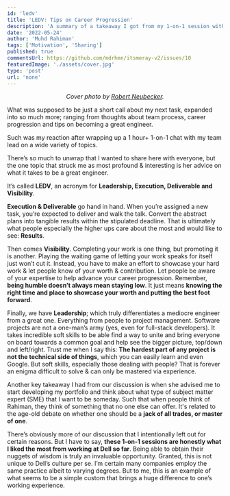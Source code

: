 ```yaml
---
id: 'ledv'
title: 'LEDV: Tips on Career Progression'
description: 'A summary of a takeaway I got from my 1-on-1 session with my team lead.'
date: '2022-05-24'
author: 'Muhd Rahiman'
tags: ['Motivation', 'Sharing']
published: true
commentsUrl: https://github.com/mdrhmn/itsmeray-v2/issues/10
featuredImage: './assets/cover.jpg'
type: 'post'
url: 'none'
---
```


<div align="center">
    <em>Cover photo by <a href="https://www.science.org/content/article/worried-your-phd-adviser-won-t-support-career-development-activities-show-them">Robert Neubecker</a>.
    </em>
</div>

What was supposed to be just a short call about my next task, expanded into so much more; ranging from thoughts about team process, career progression and tips on becoming a great engineer. 

Such was my reaction after wrapping up a 1 hour+ 1-on-1 chat with my team lead on a wide variety of topics. 

There’s so much to unwrap that I wanted to share here with everyone, but the one topic that struck me as most profound & interesting is her advice on what it takes to be a great engineer.

It’s called **LEDV**, an acronym for **Leadership, Execution, Deliverable and Visibility**.

**Execution & Deliverable** go hand in hand. When you’re assigned a new task, you’re expected to deliver and walk the talk. Convert the abstract plans into tangible results within the stipulated deadline. That is ultimately what people especially the higher ups care about the most and would like to see: **Results**.

Then comes **Visibility**. Completing your work is one thing, but promoting it is another. Playing the waiting game of letting your work speaks for itself just won’t cut it. Instead, you have to make an effort to showcase your hard work & let people know of your worth & contribution. Let people be aware of your expertise to help advance your career progression. Remember, **being humble doesn’t always mean staying low**. It just means **knowing the right time and place to showcase your worth and putting the best foot forward**.

Finally, we have **Leadership**; which truly differentiates a mediocre engineer from a great one. Everything from people to project management. Software projects are not a one-man’s army (yes, even for full-stack developers). It takes incredible soft skills to be able find a way to unite and bring everyone on board towards a common goal and help see the bigger picture, top/down and left/right. Trust me when I say this: **The hardest part of any project is not the technical side of things**, which you can easily learn and even Google. But soft skills, especially those dealing with people? That is forever an enigma difficult to solve & can only be mastered via experience.

Another key takeaway I had from our discussion is when she advised me to start developing my portfolio and think about what type of subject matter expert (SME) that I want to be someday. Such that when people think of Rahiman, they think of something that no one else can offer. It's related to the age-old debate on whether one should be a **jack of all trades, or master of one**. 

There’s obviously more of our discussion that I intentionally left out for certain reasons. But I have to say, **these 1-on-1 sessions are honestly what I liked the most from working at Dell so far**. Being able to obtain their nuggets of wisdom is truly an invaluable opportunity. Granted, this is not unique to Dell’s culture per se. I’m certain many companies employ the same practice albeit to varying degrees. But to me, this is an example of what seems to be a simple custom that brings a huge difference to one’s working experience.
